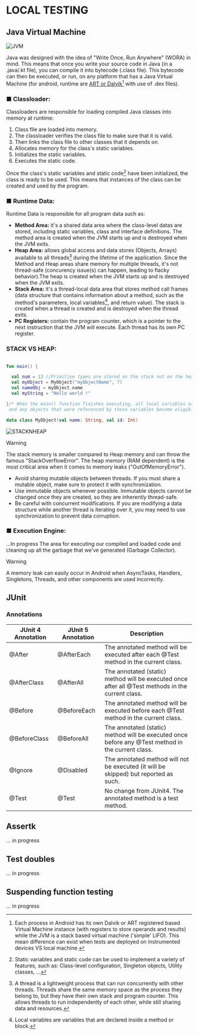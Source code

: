 # LOCAL TESTING

## Java Virtual Machine
![JVM](https://github.com/MattAzerty/MyAutomatedTestCheatSheet/blob/main/docs/JVMTests/JVM.png)

Java was designed with the idea of "Write Once, Run Anywhere" (WORA) in mind. This means that once you write your source code in Java (in a .java/.kt file), you can compile it into bytecode (.class file). This bytecode can then be executed, or run, on any platform that has a Java Virtual Machine (for android, runtime are [ART or Dalvik](https://source.android.com/docs/core/runtime)[^1] with use of .dex files).

### ■ Classloader:

Classloaders are responsible for loading compiled Java classes into memory at runtime:

1. Class file are loaded into memory.
2. The classloader verifies the class file to make sure that it is valid.
3. Then links the class file to other classes that it depends on.
4. Allocates memory for the class's static variables.
5. Initializes the static variables.
6. Executes the static code.
   
Once the class's static variables and static code[^2] have been initialized, the class is ready to be used. This means that instances of the class can be created and used by the program.

### ■ Runtime Data:

Runtime Data is responsible for all program data such as:

  - **Method Area:** it's a shared data area where the class-level datas are stored, including static variables, class and interface definitions. The method area is created when the JVM starts up and is destroyed when the JVM exits.
  - **Heap Area:** allows global access and data stores (Objects, Arrays) available to all threads[^3] during the lifetime of the application. Since the Method and Heap areas share memory for multiple threads, it's not thread-safe (concurency issue(s) can happen, leading to flacky behavior).The heap is created when the JVM starts up and is destroyed when the JVM exits.
  - **Stack Area:** it's a thread-local data area that stores method call frames (data structure that contains information about a method, such as the method's parameters, local variables[^4], and return value). The stack is created when a thread is created and is destroyed when the thread exits.
  - **PC Registers:** contain the program counter, which is a pointer to the next instruction that the JVM will execute. Each thread has its own PC register.

### STACK VS HEAP:

```kotlin

fun main() {

  val num = 13 //Primitive types are stored on the stack not on the heap.
  val myObject = MyObject("myObjectName", 7)
  val nameObj = myObject.name
  val myString = "Hello world !"

}/* When the main() function finishes executing, all local variables are removed from the stack
 and any objects that were referenced by those variables become eligible for garbage collection.*/

data class MyObject(val name: String, val id: Int)

```

![STACKNHEAP](https://github.com/MattAzerty/MyAutomatedTestCheatSheet/blob/main/docs/JVMTests/StackHeap.png)

> [!WARNING]
> The stack memory is smaller compared to Heap memory and can throw the famous "StackOverflowError".
> The heap memory (RAM dependent) is the most critical area when it comes to memory leaks ("OutOfMemoryError").
> - Avoid sharing mutable objects between threads. If you must share a mutable object, make sure to protect it with synchronization.
> - Use immutable objects whenever possible. Immutable objects cannot be changed once they are created, so they are inherently thread-safe.
> - Be careful with concurrent modifications. If you are modifying a data structure while another thread is iterating over it, you may need to use synchronization to prevent data corruption.

### ■ Execution Engine:
...In progress
The area for executing our compiled and loaded code and cleaning up all the garbage that we’ve generated (Garbage Collector).

> [!WARNING]
> A memory leak can easily occur in Android when AsyncTasks, Handlers, Singletons, Threads, and other components are used incorrectly.

## JUnit



### Annotations
| JUnit 4 Annotation | JUnit 5 Annotation | Description |
|--------------------|--------------------|-------------|
| @After             | @AfterEach          | The annotated method will be executed after each @Test method in the current class. |
| @AfterClass        | @AfterAll           | The annotated (static) method will be executed once after all @Test methods in the current class. |
| @Before            | @BeforeEach         | The annotated method will be executed before each @Test method in the current class. |
| @BeforeClass       | @BeforeAll          | The annotated (static) method will be executed once before any @Test method in the current class. |
| @Ignore            | @Disabled           | The annotated method will not be executed (it will be skipped) but reported as such. |
| @Test              | @Test               | No change from JUnit4. The annotated method is a test method. |

## Assertk
... in progress
## Test doubles
... in progress
## Suspending function testing
... in progress

[^1]: Each process in Android has its own Dalvik or ART registered based Virtual Machine instance (with registers to store operands and results) while the JVM is a stack based virtual machine ('simple' LIFO). This mean difference can exist when tests are deployed on instrumented devices VS local machine.
[^2]: Static variables and static code can be used to implement a variety of features, such as: Class-level configuration, Singleton objects, Utility classes, ...
[^3]: A thread is a lightweight process that can run concurrently with other threads. Threads share the same memory space as the process they belong to, but they have their own stack and program counter. This allows threads to run independently of each other, while still sharing data and resources.
[^4]: Local variables are variables that are declared inside a method or block.

